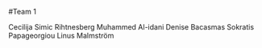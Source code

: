 #Team 1

Cecilija Simic Rihtnesberg
Muhammed Al-idani
Denise Bacasmas
Sokratis Papageorgiou
Linus Malmström
